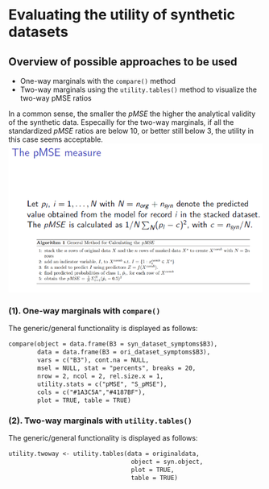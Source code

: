 # Evaluating the utility of synthetic datasets

## Overview of possible approaches to be used

- One-way marginals with the `compare()` method
- Two-way marginals using the `utility.tables()` method to visualize the two-way pMSE ratios

In a common sense, the smaller the *pMSE* the higher the analytical validity of the synthetic data. Especailly for the two-way marginals, if all the standardized *pMSE* ratios are below 10, or better still below 3, the utility in this case seems acceptable.
![pMSE explanation](pMSE_explanation.png#center)


### (1). One-way marginals with `compare()`
The generic/general functionality is displayed as follows:
```
compare(object = data.frame(B3 = syn_dataset_symptoms$B3),
        data = data.frame(B3 = ori_dataset_symptoms$B3),
        vars = c("B3"), cont.na = NULL,
        msel = NULL, stat = "percents", breaks = 20,
        nrow = 2, ncol = 2, rel.size.x = 1,
        utility.stats = c("pMSE", "S_pMSE"),
        cols = c("#1A3C5A","#4187BF"),
        plot = TRUE, table = TRUE)
```

### (2). Two-way marginals with `utility.tables()`
The generic/general functionality is displayed as follows:
```
utility.twoway <- utility.tables(data = originaldata,
                                  object = syn.object,
                                  plot = TRUE,
                                  table = TRUE)
```